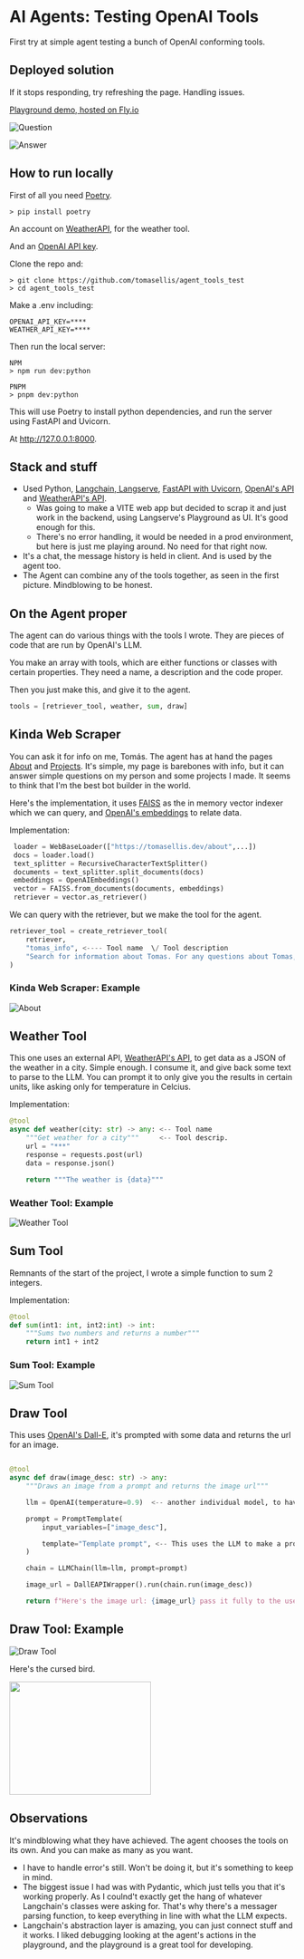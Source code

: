 # AI Agents: Testing OpenAI Tools

First try at simple agent testing a bunch of OpenAI conforming tools.

## Deployed solution

If it stops responding, try refreshing the page. Handling issues.

[Playground demo, hosted on Fly.io](https://agent-functions-test.fly.dev/agent/playground/)

![Question](image.png)

![Answer](image-1.png)

## How to run locally

First of all you need [Poetry](https://python-poetry.org/docs/#installation).

```
> pip install poetry
```

An account on [WeatherAPI](https://www.weatherapi.com/), for the weather tool.

And an [OpenAI API key](https://platform.openai.com/api-keys).

Clone the repo and:

```
> git clone https://github.com/tomasellis/agent_tools_test
> cd agent_tools_test
```

Make a .env including:

```
OPENAI_API_KEY=****
WEATHER_API_KEY=****
```

Then run the local server:

```
NPM
> npm run dev:python
```

```
PNPM
> pnpm dev:python
```

This will use Poetry to install python dependencies, and run the server using FastAPI and Uvicorn.

At http://127.0.0.1:8000.

## Stack and stuff

- Used Python, [Langchain, Langserve](https://python.langchain.com/docs/get_started/introduction), [FastAPI with Uvicorn](https://fastapi.tiangolo.com/), [OpenAI's API](https://platform.openai.com/api-keys) and [WeatherAPI's API](https://www.weatherapi.com/).
  - Was going to make a VITE web app but decided to scrap it and just work in the backend, using Langserve's Playground as UI. It's good enough for this.
  - There's no error handling, it would be needed in a prod environment, but here is just me playing around. No need for that right now.
- It's a chat, the message history is held in client. And is used by the agent too.
- The Agent can combine any of the tools together, as seen in the first picture. Mindblowing to be honest.

## On the Agent proper

The agent can do various things with the tools I wrote. They are pieces of code that are run by OpenAI's LLM.

You make an array with tools, which are either functions or classes with certain properties. They need a name, a description and the code proper.

Then you just make this, and give it to the agent.

```python
tools = [retriever_tool, weather, sum, draw]
```

## Kinda Web Scraper

You can ask it for info on me, Tomás. The agent has at hand the pages [About](https://tomasellis.dev/about) and [Projects](https://tomasellis.dev/projects). It's simple, my page is barebones with info, but it can answer simple questions on my person and some projects I made. It seems to think that I'm the best bot builder in the world.

Here's the implementation, it uses [FAISS](https://ai.meta.com/tools/faiss/) as the in memory vector indexer which we can query, and [OpenAI's embeddings](https://platform.openai.com/docs/guides/embeddings) to relate data.

Implementation:

```python
 loader = WebBaseLoader(["https://tomasellis.dev/about",...])
 docs = loader.load()
 text_splitter = RecursiveCharacterTextSplitter()
 documents = text_splitter.split_documents(docs)
 embeddings = OpenAIEmbeddings()
 vector = FAISS.from_documents(documents, embeddings)
 retriever = vector.as_retriever()
```

We can query with the retriever, but we make the tool for the agent.

```python
retriever_tool = create_retriever_tool(
    retriever,
    "tomas_info", <---- Tool name  \/ Tool description
    "Search for information about Tomas. For any questions about Tomas, you must use this tool!",
)
```

### Kinda Web Scraper: Example

![About](image-2.png)

## Weather Tool

This one uses an external API, [WeatherAPI's API](https://www.weatherapi.com/), to get data as a JSON of the weather in a city. Simple enough. I consume it, and give back some text to parse to the LLM. You can prompt it to only give you the results in certain units, like asking only for temperature in Celcius.

Implementation:

```python
@tool
async def weather(city: str) -> any: <-- Tool name
    """Get weather for a city"""     <-- Tool descrip.
    url = "***"
    response = requests.post(url)
    data = response.json()

    return """The weather is {data}"""
```

### Weather Tool: Example

![Weather Tool](image-3.png)

## Sum Tool

Remnants of the start of the project, I wrote a simple function to sum 2 integers.

Implementation:

```python
@tool
def sum(int1: int, int2:int) -> int:
    """Sums two numbers and returns a number"""
    return int1 + int2
```

### Sum Tool: Example

![Sum Tool](image-4.png)

## Draw Tool

This uses [OpenAI's Dall-E](https://openai.com/blog/dall-e-api-now-available-in-public-beta), it's prompted with some data and returns the url for an image.

```python

@tool
async def draw(image_desc: str) -> any:
    """Draws an image from a prompt and returns the image url"""

    llm = OpenAI(temperature=0.9)  <-- another individual model, to have some control

    prompt = PromptTemplate(
        input_variables=["image_desc"],

        template="Template prompt", <-- This uses the LLM to make a proper prompt, then uses the image_desc as the variable
    )

    chain = LLMChain(llm=llm, prompt=prompt)

    image_url = DallEAPIWrapper().run(chain.run(image_desc))

    return f"Here's the image url: {image_url} pass it fully to the user, don't cut it, leave the query params intact. Just pass the whole thing forward."  <--- This bit is pretty funny, the LLM was cutting the link and you could not access the image without the full query params. So I had to be a bit rough. Forgive me GPT.
```

## Draw Tool: Example

![Draw Tool](image-5.png)

Here's the cursed bird.

<img src="https://oaidalleapiprodscus.blob.core.windows.net/private/org-OREjGvXjZu4JmkIWX1SxOK8h/user-p90p3XGrlWcyAEvZS499HcJx/img-yPoMDmSNI7min4zTiUcd8Yzs.png?st=2024-01-27T00%3A51%3A07Z&se=2024-01-27T02%3A51%3A07Z&sp=r&sv=2021-08-06&sr=b&rscd=inline&rsct=image/png&skoid=6aaadede-4fb3-4698-a8f6-684d7786b067&sktid=a48cca56-e6da-484e-a814-9c849652bcb3&skt=2024-01-27T01%3A26%3A17Z&ske=2024-01-28T01%3A26%3A17Z&sks=b&skv=2021-08-06&sig=Mq87ToLXL0rBx0hk8Mxm67rJygJvoGmrBtrMTKW6lwY%3D" width=250 height=200>

## Observations

It's mindblowing what they have achieved. The agent chooses the tools on its own. And you can make as many as you want.

- I have to handle error's still. Won't be doing it, but it's something to keep in mind.
- The biggest issue I had was with Pydantic, which just tells you that it's working properly. As I coulnd't exactly get the hang of whatever Langchain's classes were asking for. That's why there's a messager parsing function, to keep everything in line with what the LLM expects.
- Langchain's abstraction layer is amazing, you can just connect stuff and it works. I liked debugging looking at the agent's actions in the playground, and the playground is a great tool for developing.
